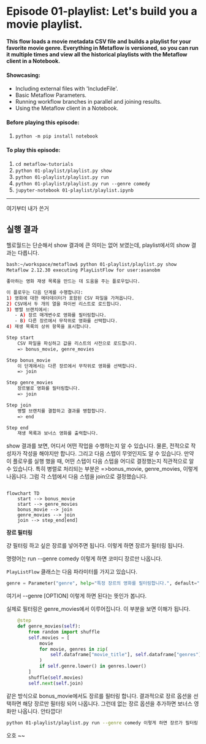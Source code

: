 # Episode 01-playlist: Let's build you a movie playlist.

**This flow loads a movie metadata CSV file and builds a playlist for your
favorite movie genre. Everything in Metaflow is versioned, so you can run it
multiple times and view all the historical playlists with the Metaflow client
in a Notebook.**

#### Showcasing:
- Including external files with 'IncludeFile'.
- Basic Metaflow Parameters.
- Running workflow branches in parallel and joining results.
- Using the Metaflow client in a Notebook.

#### Before playing this episode:
1. ```python -m pip install notebook```

#### To play this episode:
1. ```cd metaflow-tutorials```
2. ```python 01-playlist/playlist.py show```
3. ```python 01-playlist/playlist.py run```
4. ```python 01-playlist/playlist.py run --genre comedy```
5. ```jupyter-notebook 01-playlist/playlist.ipynb```

---
여기부터 내가 쓴거

## 실행 결과

헬로월드는 단순해서 show 결과에 큰 의미는 없어 보였는데, playlist에서의 show 결과는 다릅니다.

```bash
bash:~/workspace/metaflow$ python 01-playlist/playlist.py show
Metaflow 2.12.30 executing PlayListFlow for user:asanobm

좋아하는 영화 재생 목록을 만드는 데 도움을 주는 플로우입니다.

이 플로우는 다음 단계를 수행합니다:
1) 영화에 대한 메타데이터가 포함된 CSV 파일을 가져옵니다.
2) CSV에서 두 개의 열을 파이썬 리스트로 로드합니다.
3) 병렬 브랜치에서:
   - A) 장르 매개변수로 영화를 필터링합니다.
   - B) 다른 장르에서 무작위로 영화를 선택합니다.
4) 재생 목록의 상위 항목을 표시합니다.

Step start
    CSV 파일을 파싱하고 값을 리스트의 사전으로 로드합니다.
    => bonus_movie, genre_movies

Step bonus_movie
    이 단계에서는 다른 장르에서 무작위로 영화를 선택합니다.
    => join

Step genre_movies
    장르별로 영화를 필터링합니다.
    => join

Step join
    병렬 브랜치를 결합하고 결과를 병합합니다.
    => end

Step end
    재생 목록과 보너스 영화를 출력합니다.

```

show 결과를 보면, 어디서 어떤 작업을 수행하는지 알 수 있습니다. 물론, 전적으로 작성자가 작성을 해야지만 합니다.
그리고 다음 스텝이 무엇인지도 알 수 있습니다. 만약 이 플로우를 실행 했을 때, 어떤 스텝이 다음 스텝을 어디로 결정했는지 직관적으로 알 수 있습니다.
특히 병렬로 처리되는 부분은 =>bonus_movie, genre_movies, 이렇게 나옵니다. 그럼 각 스텝에서 다음 스텝을 join으로 결정했습니다.

```mermaid

flowchart TD
    start --> bonus_movie
    start --> genre_movies
    bonus_movie --> join
    genre_movies --> join
    join --> step_end[end]

```

**장르 필터링**

걍 필터링 하고 싶은 장르를 넣어주면 됩니다. 이렇게 하면 장르가 필터링 됩니다.

명령어는 run --genre comedy 이렇게 하면 코미디 장르만 나옵니다.

`PlayListFlow` 클래스는 다음 파라미터를 가지고 있습니다.
```python
genre = Parameter("genre", help="특정 장르의 영화를 필터링합니다.", default="Sci-Fi")
```
여기서 --genre [OPTION] 이렇게 하면 된다는 뜻인가 봅니다.

실제로 필터링은 genre_movies에서 이루어집니다. 이 부분을 보면 이해가 됩니다.

```python
    @step
    def genre_movies(self):
        from random import shuffle
        self.movies = [
            movie
            for movie, genres in zip(
                self.dataframe["movie_title"], self.dataframe["genres"]
            )
            if self.genre.lower() in genres.lower()
        ]
        shuffle(self.movies)
        self.next(self.join)
```
같은 방식으로 bonus_movie에서도 장르를 필터링 합니다.
결과적으로 장르 옵션을 선택하면 해당 장르만 필터링 되어 나옵니다.
그런데 없는 장르 옵션을 추가하면 보너스 영화만 나옵니다. 안타깝다!


```bash
python 01-playlist/playlist.py run --genre comedy 이렇게 하면 장르가 필터링 ...
```
오호 ~~

